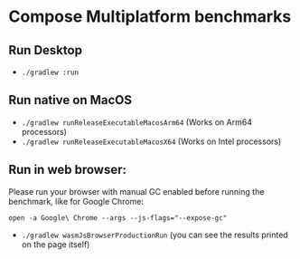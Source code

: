 # Compose Multiplatform benchmarks

## Run Desktop
- `./gradlew :run`

## Run native on MacOS
 - `./gradlew runReleaseExecutableMacosArm64` (Works on Arm64 processors)
 - `./gradlew runReleaseExecutableMacosX64` (Works on Intel processors)

## Run in web browser:

Please run your browser with manual GC enabled before running the benchmark, like for Google Chrome:

`open -a Google\ Chrome --args --js-flags="--expose-gc"`

- `./gradlew wasmJsBrowserProductionRun` (you can see the results printed on the page itself)